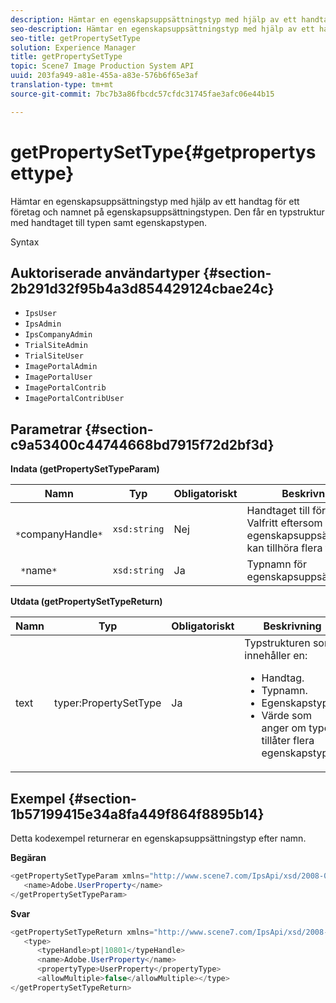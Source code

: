 ```yaml
---
description: Hämtar en egenskapsuppsättningstyp med hjälp av ett handtag för ett företag och namnet på egenskapsuppsättningstypen. Den får en typstruktur med handtaget till typen samt egenskapstypen.
seo-description: Hämtar en egenskapsuppsättningstyp med hjälp av ett handtag för ett företag och namnet på egenskapsuppsättningstypen. Den får en typstruktur med handtaget till typen samt egenskapstypen.
seo-title: getPropertySetType
solution: Experience Manager
title: getPropertySetType
topic: Scene7 Image Production System API
uuid: 203fa949-a81e-455a-a83e-576b6f65e3af
translation-type: tm+mt
source-git-commit: 7bc7b3a86fbcdc57cfdc31745fae3afc06e44b15

---
```



# getPropertySetType{#getpropertysettype}

Hämtar en egenskapsuppsättningstyp med hjälp av ett handtag för ett företag och namnet på egenskapsuppsättningstypen. Den får en typstruktur med handtaget till typen samt egenskapstypen.

Syntax

## Auktoriserade användartyper {#section-2b291d32f95b4a3d854429124cbae24c}

* `IpsUser`
* `IpsAdmin`
* `IpsCompanyAdmin`
* `TrialSiteAdmin`
* `TrialSiteUser`
* `ImagePortalAdmin`
* `ImagePortalUser`
* `ImagePortalContrib`
* `ImagePortalContribUser`

## Parametrar {#section-c9a53400c44744668bd7915f72d2bf3d}

**Indata (getPropertySetTypeParam)**

| Namn | Typ | Obligatoriskt | Beskrivning |
|---|---|---|---|
| ` *`companyHandle`*` | `xsd:string` | Nej | Handtaget till företaget. Valfritt eftersom en egenskapsuppsättningstyp kan tillhöra flera företag. |
| ` *`name`*` | `xsd:string` | Ja | Typnamn för egenskapsuppsättning. |

**Utdata (getPropertySetTypeReturn)**

<table id="table_F2724F6B706C4F658AED99290E29F3E6"> 
 <thead> 
  <tr> 
   <th colname="col1" class="entry"> Namn </th> 
   <th colname="col2" class="entry"> Typ </th> 
   <th colname="col3" class="entry"> Obligatoriskt </th> 
   <th colname="col4" class="entry"> Beskrivning </th> 
  </tr> 
 </thead>
 <tbody> 
  <tr> 
   <td colname="col1"> <span class="codeph"> <span class="varname"> text</span></span> </td> 
   <td colname="col2"> <span class="codeph"> typer:PropertySetType</span> </td> 
   <td colname="col3"> Ja </td> 
   <td colname="col4">Typstrukturen som innehåller en: 
    <ul id="ul_FC028882124D4CD6870A076CBFB80333"> 
     <li id="li_9F36539C51ED48EDBECCD6A07A4FDD4A">Handtag. </li> 
     <li id="li_6004406A0D1341648A714FF3C61E4004">Typnamn. </li> 
     <li id="li_29F6CA9D8B134ED3B10B6BDBB41BF607">Egenskapstyp. </li> 
     <li id="li_A2354354541A4F1AB7234F65F2B61A40">Värde som anger om typen tillåter flera egenskapstyper. </li> 
    </ul> </td> 
  </tr> 
 </tbody> 
</table>

## Exempel {#section-1b57199415e34a8fa449f864f8895b14}

Detta kodexempel returnerar en egenskapsuppsättningstyp efter namn.

**Begäran**

```java
<getPropertySetTypeParam xmlns="http://www.scene7.com/IpsApi/xsd/2008-01-15">
   <name>Adobe.UserProperty</name>
</getPropertySetTypeParam>
```

**Svar**

```java
<getPropertySetTypeReturn xmlns="http://www.scene7.com/IpsApi/xsd/2008-01-15">
   <type>
      <typeHandle>pt|10801</typeHandle>
      <name>Adobe.UserProperty</name>
      <propertyType>UserProperty</propertyType>
      <allowMultiple>false</allowMultiple></type>
</getPropertySetTypeReturn>
```

